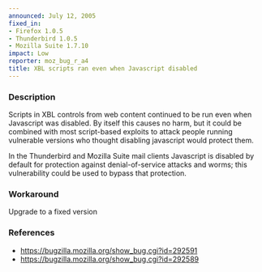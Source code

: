 ```yaml
---
announced: July 12, 2005
fixed_in:
- Firefox 1.0.5
- Thunderbird 1.0.5
- Mozilla Suite 1.7.10
impact: Low
reporter: moz_bug_r_a4
title: XBL scripts ran even when Javascript disabled
---
```


<h3>Description</h3>

<p>Scripts in XBL controls from web content continued to be run even when
Javascript was disabled. By itself this causes no harm, but it could be
combined with most script-based exploits to attack people running
vulnerable versions who thought disabling javascript would protect them.</p>

<p>In the Thunderbird and Mozilla Suite mail clients Javascript is disabled by
default for protection against denial-of-service attacks and worms; this
vulnerability could be used to bypass that protection.</p>

<h3>Workaround</h3>

<p>Upgrade to a fixed version</p>

<h3>References</h3>

<ul>
<li><a href="https://bugzilla.mozilla.org/show_bug.cgi?id=292591">
https://bugzilla.mozilla.org/show_bug.cgi?id=292591</a></li>

<li><a href="https://bugzilla.mozilla.org/show_bug.cgi?id=292589">
https://bugzilla.mozilla.org/show_bug.cgi?id=292589</a></li>
</ul>



